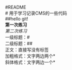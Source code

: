 #README  
# 用于学习记录CMS的一些代码  
##hello git!  
**第一次练习**  
*第二次练习*  
一级标题：#  
二级标题：##  
正文：直接写没有标签  
加粗格式：文字两边两个*  
斜体格式：文字两边一个*
